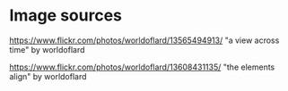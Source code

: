 # Image sources #

https://www.flickr.com/photos/worldoflard/13565494913/
"a view across time" by worldoflard
    
https://www.flickr.com/photos/worldoflard/13608431135/
"the elements align" by worldoflard

